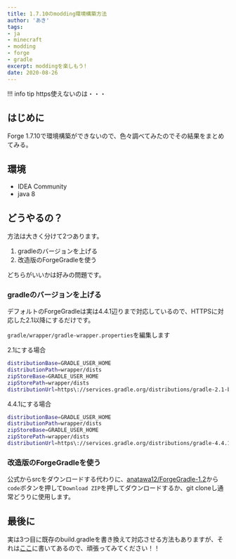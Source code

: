 ```yaml
---
title: 1.7.10のmodding環境構築方法
author: 'あき'
tags:
- ja
- minecraft
- modding
- forge
- gradle
excerpt: moddingを楽しもう!
date: 2020-08-26
---
```


<!-- more -->

!!! info tip
    https使えないのは・・・

<!-- toc -->

## はじめに

Forge 1.7.10で環境構築ができないので、色々調べてみたのでその結果をまとめてみる。

## 環境

- IDEA Community
- java 8

## どうやるの？

方法は大きく分けて2つあります。

1. gradleのバージョンを上げる
2. 改造版のForgeGradleを使う

どちらがいいかは好みの問題です。

### gradleのバージョンを上げる

デフォルトのForgeGradleは実は4.4.1辺りまで対応しているので、HTTPSに対応した2.1以降にするだけです。

``gradle/wrapper/gradle-wrapper.properties``を編集します

2.1にする場合

```sh
distributionBase=GRADLE_USER_HOME
distributionPath=wrapper/dists
zipStoreBase=GRADLE_USER_HOME
zipStorePath=wrapper/dists
distributionUrl=https\://services.gradle.org/distributions/gradle-2.1-bin.zip
```

4.4.1にする場合

```sh
distributionBase=GRADLE_USER_HOME
distributionPath=wrapper/dists
zipStoreBase=GRADLE_USER_HOME
zipStorePath=wrapper/dists
distributionUrl=https\://services.gradle.org/distributions/gradle-4.4.1-bin.zip
```

### 改造版のForgeGradleを使う

公式からsrcをダウンロードする代わりに、[anatawa12/ForgeGradle-1.2](https://github.com/anatawa12/ForgeGradle-example)から``code``ボタンを押して``Download ZIP``を押してダウンロードするか、git cloneし通常どうりに使用します。

## 最後に

実は3つ目に既存のbuild.gradleを書き換えて対応させる方法もありますが、それは[ここ](https://github.com/anatawa12/ForgeGradle-example#how-to-replace-forgegradle-12-with-anatawa12s-fork)に書いてあるので、頑張ってみてください！！

